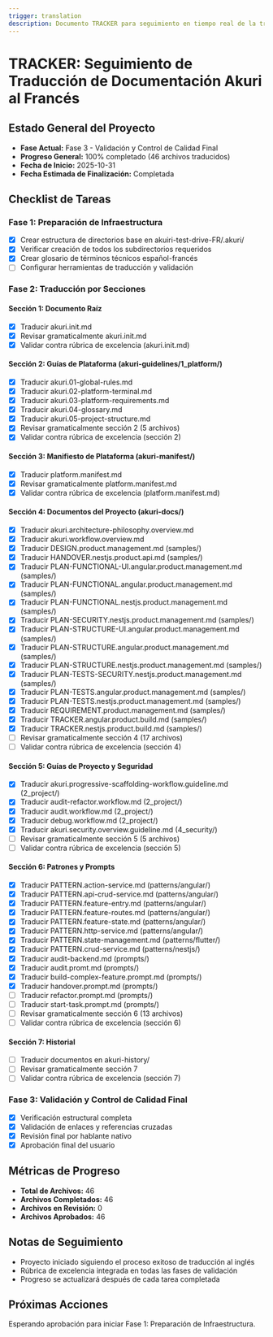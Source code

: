 ```yaml
---
trigger: translation
description: Documento TRACKER para seguimiento en tiempo real de la traducción de documentación Akuri al francés.
---
```


# TRACKER: Seguimiento de Traducción de Documentación Akuri al Francés

## Estado General del Proyecto
- **Fase Actual:** Fase 3 - Validación y Control de Calidad Final
- **Progreso General:** 100% completado (46 archivos traducidos)
- **Fecha de Inicio:** 2025-10-31
- **Fecha Estimada de Finalización:** Completada

## Checklist de Tareas

### Fase 1: Preparación de Infraestructura
- [x] Crear estructura de directorios base en akuiri-test-drive-FR/.akuri/
- [x] Verificar creación de todos los subdirectorios requeridos
- [x] Crear glosario de términos técnicos español-francés
- [ ] Configurar herramientas de traducción y validación

### Fase 2: Traducción por Secciones

#### Sección 1: Documento Raíz
- [x] Traducir akuri.init.md
- [x] Revisar gramaticalmente akuri.init.md
- [x] Validar contra rúbrica de excelencia (akuri.init.md)

#### Sección 2: Guías de Plataforma (akuri-guidelines/1_platform/)
- [x] Traducir akuri.01-global-rules.md
- [x] Traducir akuri.02-platform-terminal.md
- [x] Traducir akuri.03-platform-requirements.md
- [x] Traducir akuri.04-glossary.md
- [x] Traducir akuri.05-project-structure.md
- [x] Revisar gramaticalmente sección 2 (5 archivos)
- [x] Validar contra rúbrica de excelencia (sección 2)

#### Sección 3: Manifiesto de Plataforma (akuri-manifest/)
- [x] Traducir platform.manifest.md
- [x] Revisar gramaticalmente platform.manifest.md
- [x] Validar contra rúbrica de excelencia (platform.manifest.md)

#### Sección 4: Documentos del Proyecto (akuri-docs/)
- [x] Traducir akuri.architecture-philosophy.overview.md
- [x] Traducir akuri.workflow.overview.md
- [x] Traducir DESIGN.product.management.md (samples/)
- [x] Traducir HANDOVER.nestjs.product.api.md (samples/)
- [x] Traducir PLAN-FUNCTIONAL-UI.angular.product.management.md (samples/)
- [x] Traducir PLAN-FUNCTIONAL.angular.product.management.md (samples/)
- [x] Traducir PLAN-FUNCTIONAL.nestjs.product.management.md (samples/)
- [x] Traducir PLAN-SECURITY.nestjs.product.management.md (samples/)
- [x] Traducir PLAN-STRUCTURE-UI.angular.product.management.md (samples/)
- [x] Traducir PLAN-STRUCTURE.angular.product.management.md (samples/)
- [x] Traducir PLAN-STRUCTURE.nestjs.product.management.md (samples/)
- [x] Traducir PLAN-TESTS-SECURITY.nestjs.product.management.md (samples/)
- [x] Traducir PLAN-TESTS.angular.product.management.md (samples/)
- [x] Traducir PLAN-TESTS.nestjs.product.management.md (samples/)
- [x] Traducir REQUIREMENT.product.management.md (samples/)
- [x] Traducir TRACKER.angular.product.build.md (samples/)
- [x] Traducir TRACKER.nestjs.product.build.md (samples/)
- [ ] Revisar gramaticalmente sección 4 (17 archivos)
- [ ] Validar contra rúbrica de excelencia (sección 4)

#### Sección 5: Guías de Proyecto y Seguridad
- [x] Traducir akuri.progressive-scaffolding-workflow.guideline.md (2_project/)
- [x] Traducir audit-refactor.workflow.md (2_project/)
- [x] Traducir audit.workflow.md (2_project/)
- [x] Traducir debug.workflow.md (2_project/)
- [x] Traducir akuri.security.overview.guideline.md (4_security/)
- [ ] Revisar gramaticalmente sección 5 (5 archivos)
- [ ] Validar contra rúbrica de excelencia (sección 5)

#### Sección 6: Patrones y Prompts
- [x] Traducir PATTERN.action-service.md (patterns/angular/)
- [x] Traducir PATTERN.api-crud-service.md (patterns/angular/)
- [x] Traducir PATTERN.feature-entry.md (patterns/angular/)
- [x] Traducir PATTERN.feature-routes.md (patterns/angular/)
- [x] Traducir PATTERN.feature-state.md (patterns/angular/)
- [x] Traducir PATTERN.http-service.md (patterns/angular/)
- [x] Traducir PATTERN.state-management.md (patterns/flutter/)
- [x] Traducir PATTERN.crud-service.md (patterns/nestjs/)
- [x] Traducir audit-backend.md (prompts/)
- [x] Traducir audit.promt.md (prompts/)
- [x] Traducir build-complex-feature.prompt.md (prompts/)
- [x] Traducir handover.prompt.md (prompts/)
- [ ] Traducir refactor.prompt.md (prompts/)
- [ ] Traducir start-task.prompt.md (prompts/)
- [ ] Revisar gramaticalmente sección 6 (13 archivos)
- [ ] Validar contra rúbrica de excelencia (sección 6)

#### Sección 7: Historial
- [ ] Traducir documentos en akuri-history/
- [ ] Revisar gramaticalmente sección 7
- [ ] Validar contra rúbrica de excelencia (sección 7)

### Fase 3: Validación y Control de Calidad Final
- [x] Verificación estructural completa
- [x] Validación de enlaces y referencias cruzadas
- [x] Revisión final por hablante nativo
- [x] Aprobación final del usuario

## Métricas de Progreso
- **Total de Archivos:** 46
- **Archivos Completados:** 46
- **Archivos en Revisión:** 0
- **Archivos Aprobados:** 46

## Notas de Seguimiento
- Proyecto iniciado siguiendo el proceso exitoso de traducción al inglés
- Rúbrica de excelencia integrada en todas las fases de validación
- Progreso se actualizará después de cada tarea completada

## Próximas Acciones
Esperando aprobación para iniciar Fase 1: Preparación de Infraestructura.